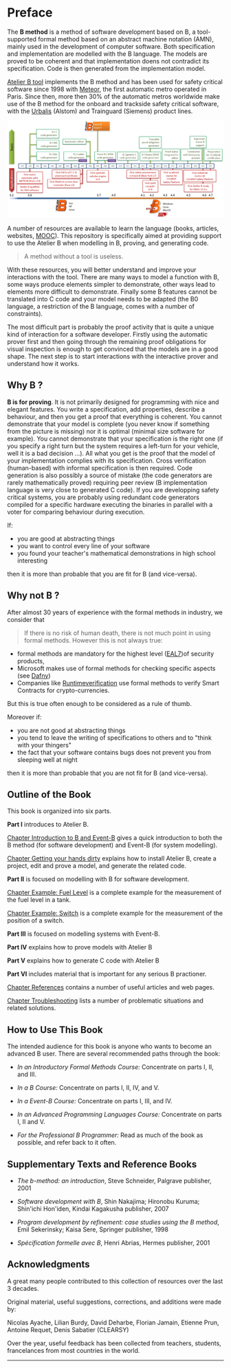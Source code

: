 # Preface

The **B method** is a method of software development based on B, a tool-supported formal method based on an abstract machine notation (AMN), mainly used in the development of computer software. Both specification and implementation are modelled with the B language. The models are proved to be coherent and that implementation doens not contradict its specification. Code is then generated from the implementation model.

[Atelier B tool](https://www.atelierb.eu/en/) implements the B method and has been used for safety critical software since 1998 with [Meteor](https://en.wikipedia.org/wiki/Paris_M%C3%A9tro_Line_14), the first automatic metro operated in Paris. Since then, more then 30% of the automatic metros worldwide make use of the B method for the onboard and trackside safety critical software, with the [Urbalis](https://www.clearsy.com/en/references/urbalis-evolution/) (Alstom) and Trainguard (Siemens) product lines. 

![](images/atb-history.jpg "Atelier B history covering the last 25 years. The tool is being developed and maintained continously.")

A number of resources are available to learn the language (books, articles, websites, [MOOC](https://mooc.imd.ufrn.br/course/the-b-method)).
This repository is specifically aimed at providing support to use the Atelier B when modelling in B, proving, and generating code. 

> A method without a tool is useless.

With these resources, you will better understand and improve your interactions with the tool. There are many ways to model a function with B, some ways produce elements simpler to demonstrate, other ways lead to elements more difficult to demonstrate. Finally some B features cannot be translated into C code and your model needs to be adapted (the B0 language, a restriction of the B language, comes with a number of constraints).

The most difficult part is probably the proof activity that is quite a unique kind of interaction for a software developer. Firstly using the automatic prover first and then going through the remaining proof obligations for visual inspection is enough to get convinced that the models are in a good shape. The next step is to start interactions with the interactive prover and understand how it works. 

## Why B ? 

**B is for proving**. It is not primarily designed for programming with nice and elegant features. You write a specification, add properties, describe a behaviour, and then you get a proof that everything is coherent. You cannot demonstrate that your model is complete (you never know if something from the picture is missing) nor it is optimal (minimal size software for example). You cannot demonstrate that your specification is the right one (if you specify a right turn but the system requires a left-turn for your vehicle, well it is a bad decision ...). All what you get is the proof that the model of your implementation complies with its specification. Cross verification (human-based) with informal specification is then required. Code generation is also possibly a source of mistake (the code generators are rarely mathematically proved) requiring peer review (B implementation language is very close to generated C code). If you are developping safety critical systems, you are probably using redundant code generators compiled for a specific hardware executing the binaries in parallel with a voter for comparing behaviour during execution.

If:
- you are good at abstracting things
- you want to control every line of your software
- you found your teacher's mathematical demonstrations in high school interesting

then it is more than probable that you are fit for B (and vice-versa).

## Why not B ? 

After almost 30 years of experience with the formal methods in industry, we consider that
> If there is no risk of human death, there is not much point in using formal methods. 
However this is not always true: 
- formal methods are mandatory for the highest level ([EAL7](https://en.wikipedia.org/wiki/Evaluation_Assurance_Level#EAL7:_Formally_Verified_Design_and_Tested))of security products, 
- Microsoft makes use of formal methods for checking specific aspects (see [Dafny](https://www.microsoft.com/en-us/research/publication/getting-started-dafny-guide/))
- Companies like [Runtimeverification](https://runtimeverification.com/) use formal methods to verify Smart Contracts for crypto-currencies.

But this is true often enough to be considered as a rule of thumb.

Moreover if:
- you are not good at abstracting things
- you tend to leave the writing of specifications to others and to "think with your thingers"
- the fact that your software contains bugs does not prevent you from sleeping well at night

then it is more than probable that you are not fit for B (and vice-versa).


## Outline of the Book

This book is organized into six parts.

**Part I** introduces to Atelier B.

[Chapter Introduction to B and Event-B](docs/01-intro-b-event-b.md) gives a quick introduction to both the B method (for software development) and Event-B (for system modelling).

[Chapter Getting your hands dirty](docs/02-getting-your-hands-dirty.md) explains how to install Atelier B, create a project, edit and prove a model, and generate the related code.

**Part II** is focused on modelling with B for software development.

[Chapter Example: Fuel Level](docs/fuel-level.md) is a complete example for the measurement of the fuel level in a tank.

[Chapter Example: Switch](docs/switch.md) is a complete example for the measurement of the position of a switch.

**Part III** is focused on modelling systems with Event-B.

**Part IV** explains how to prove models with Atelier B

**Part V** explains how to generate C code with Atelier B

**Part VI** includes material that is important for any serious B practioner.

[Chapter References](docs/references.md) contains a number of useful articles and web pages.

[Chapter Troubleshooting](docs/troubleshooting.md) lists a number of problematic situations and related solutions.



## How to Use This Book

The intended audience for this book is anyone who wants to become an advanced B user.
There are several recommended paths through the book:

*   *In an Introductory Formal Methods Course:* Concentrate on parts I, II, and III.

*   *In a B Course:* Concentrate on parts I, II, IV, and V.

*   *In a Event-B Course:* Concentrate on parts I, III, and IV.

*   *In an Advanced Programming Languages Course:* Concentrate on parts I, II and V.

*   *For the Professional B Programmer:* Read as much of the book as possible, and refer back to it often.

## Supplementary Texts and Reference Books

*  *The b-method: an introduction*, Steve Schneider, Palgrave publisher, 2001 

*  *Software development with B*, Shin Nakajima; Hironobu Kuruma; Shin'ichi Hon'iden, Kindai Kagakusha publisher, 2007

*  *Program development by refinement: case studies using the B method*, Emil Sekerinsky; Kaisa Sere, Springer publisher, 1998

*  *Spécification formelle avec B*, Henri Abrias, Hermes publisher, 2001

## Acknowledgments

A great many people contributed to this collection of resources over the last 3 decades.

Original material, useful suggestions, corrections, and additions were made by:

Nicolas Ayache, Lilian Burdy, David Deharbe, Florian Jamain, Etienne Prun, Antoine Requet, Denis Sabatier (CLEARSY)

Over the year, useful feedback has been collected from teachers, students, francelances from most countries in the world.


----------------------